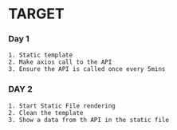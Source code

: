 # TARGET

### Day 1
```
1. Static template
2. Make axios call to the API
3. Ensure the API is called once every 5mins

```

### DAY 2
```
1. Start Static File rendering
2. Clean the template
3. Show a data from th API in the static file
```
